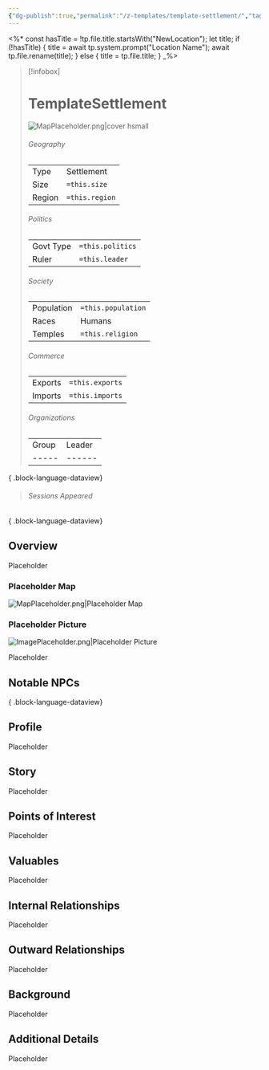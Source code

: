 ```yaml
---
{"dg-publish":true,"permalink":"/z-templates/template-settlement/","tags":["Category/Settlement"],"created":"2025-02-19T20:56:05.000-05:00","updated":"2025-03-30T00:00:52.971-04:00"}
---
```



<%*
const hasTitle = !tp.file.title.startsWith("NewLocation");
let title;
if (!hasTitle) {
    title = await tp.system.prompt("Location Name");
    await tp.file.rename(title);
} else {
    title = tp.file.title;
}
_%>

> [!infobox]
> # TemplateSettlement 
> ![MapPlaceholder.png|cover hsmall](/img/user/z_Assets/Placeholder%20Images/MapPlaceholder.png)
> ###### Geography
> | |  |
> |---|---|
> |Type | Settlement |
> |Size | `=this.size` |
> |Region | `=this.region` |
> ###### Politics
> | |  |
> |---|---|
> |Govt Type | `=this.politics` |
> |Ruler | `=this.leader`|
> ###### Society
> | | |
> |---|---|
> |Population | `=this.population` |
> |Races | Humans|
> |Temples | `=this.religion` |
> ###### Commerce
> | | |
> |---|---|
> |Exports | `=this.exports` |
> |Imports | `=this.imports` |
> ###### Organizations
> | | |
> |---|---|
>  | Group | Leader |
> | ----- | ------ |
> 
{ .block-language-dataview}
> ###### Sessions Appeared
>  
{ .block-language-dataview}

## Overview
Placeholder

### Placeholder Map
![MapPlaceholder.png|Placeholder Map](/img/user/z_Assets/Placeholder%20Images/MapPlaceholder.png)

### Placeholder Picture
![ImagePlaceholder.png|Placeholder Picture](/img/user/z_Assets/Placeholder%20Images/ImagePlaceholder.png)

Placeholder

## Notable NPCs

{ .block-language-dataview}

## Profile
Placeholder

## Story
Placeholder

## Points of Interest
Placeholder

## Valuables
Placeholder

## Internal Relationships
Placeholder

## Outward Relationships
Placeholder

## Background
Placeholder

## Additional Details
Placeholder

